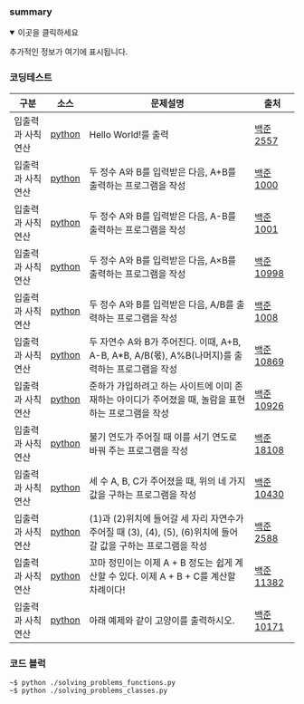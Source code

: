 ### summary
<details open>
  <summary>이곳을 클릭하세요</summary>
  <p>추가적인 정보가 여기에 표시됩니다.</p>
</details>

### 코딩테스트

|구분|소스|문제설명|출처|
|--|--|--|--|
|입출력과 사칙연산|[python](./docs/codingtests/2557.py)|Hello World!를 출력|[백준 2557](https://www.acmicpc.net/problem/2557)|
|입출력과 사칙연산|[python](./docs/codingtests/1000.py)|두 정수 A와 B를 입력받은 다음, A+B를 출력하는 프로그램을 작성|[백준 1000](https://www.acmicpc.net/problem/1000)|
|입출력과 사칙연산|[python](./docs/codingtests/1001.py)|두 정수 A와 B를 입력받은 다음, A-B를 출력하는 프로그램을 작성|[백준 1001](https://www.acmicpc.net/problem/1001)|
|입출력과 사칙연산|[python](./docs/codingtests/10998.py)|두 정수 A와 B를 입력받은 다음, A×B를 출력하는 프로그램을 작성|[백준 10998](https://www.acmicpc.net/problem/10998)|
|입출력과 사칙연산|[python](./docs/codingtests/1008.py)|두 정수 A와 B를 입력받은 다음, A/B를 출력하는 프로그램을 작성|[백준 1008](https://www.acmicpc.net/source/70467962)|
|입출력과 사칙연산|[python](./docs/codingtests/10869.py)|두 자연수 A와 B가 주어진다. 이때, A+B, A-B, A*B, A/B(몫), A%B(나머지)를 출력하는 프로그램을 작성|[백준 10869](https://www.acmicpc.net/source/70467999)|
|입출력과 사칙연산|[python](./docs/codingtests/10926.py)|준하가 가입하려고 하는 사이트에 이미 존재하는 아이디가 주어졌을 때, 놀람을 표현하는 프로그램을 작성|[백준 10926](https://www.acmicpc.net/source/70730705)|
|입출력과 사칙연산|[python](./docs/codingtests/18108.py)|불기 연도가 주어질 때 이를 서기 연도로 바꿔 주는 프로그램을 작성|[백준 18108](https://www.acmicpc.net/source/70731806)|
|입출력과 사칙연산|[python](./docs/codingtests/10430.py)|세 수 A, B, C가 주어졌을 때, 위의 네 가지 값을 구하는 프로그램을 작성|[백준 10430](https://www.acmicpc.net/source/70732910)|
|입출력과 사칙연산|[python](./docs/codingtests/2588.py)|(1)과 (2)위치에 들어갈 세 자리 자연수가 주어질 때 (3), (4), (5), (6)위치에 들어갈 값을 구하는 프로그램을 작성|[백준 2588](https://www.acmicpc.net/source/71334176)|
|입출력과 사칙연산|[python](./docs/codingtests/11382.py)|꼬마 정민이는 이제 A + B 정도는 쉽게 계산할 수 있다. 이제 A + B + C를 계산할 차례이다!|[백준 11382](https://www.acmicpc.net/source/71334944)|
|입출력과 사칙연산|[python](./docs/codingtests/10171.py)|아래 예제와 같이 고양이를 출력하시오.|[백준 10171](https://www.acmicpc.net/source/71335218)|


### 코드 블럭
```
~$ python ./solving_problems_functions.py
~$ python ./solving_problems_classes.py
```

